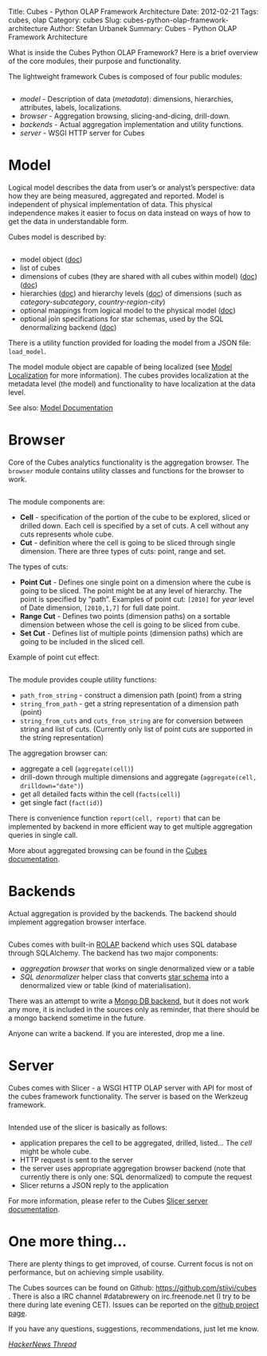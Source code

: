 Title: Cubes - Python OLAP Framework Architecture
Date: 2012-02-21
Tags: cubes, olap
Category: cubes
Slug: cubes-python-olap-framework-architecture
Author: Stefan Urbanek
Summary: Cubes - Python OLAP Framework Architecture

<p>What is inside the Cubes Python OLAP Framework? Here is a brief overview of the core modules, their purpose and functionality.</p>

<p>The lightweight framework Cubes is composed of four public modules:</p>

<p><img src="http://media.tumblr.com/tumblr_lzr33cGIx41qgmvbu.png" alt=""/></p>

<ul><li><em>model</em> - Description of data (<em>metadata</em>): dimensions, hierarchies, attributes, labels, localizations.</li>
<li><em>browser</em> - Aggregation browsing, slicing-and-dicing, drill-down.</li>
<li><em>backends</em> - Actual aggregation implementation and utility functions.</li>
<li><em>server</em> - WSGI HTTP server for Cubes</li>
</ul><h1>Model</h1>

<p>Logical model describes the data from user’s or analyst’s perspective: data how they are being measured, aggregated and reported. Model is independent of physical implementation of data. This physical independence makes it easier to focus on data instead on ways of how to get the data in understandable form.</p>

<p>Cubes model is described by:</p>

<p><img src="http://media.tumblr.com/tumblr_lzr33wXsWd1qgmvbu.png" alt=""/></p>

<ul><li>model object (<a href="http://packages.python.org/cubes/model.html#cubes.model.Model">doc</a>)</li>
<li>list of cubes</li>
<li>dimensions of cubes (they are shared with all cubes within model) (<a href="http://packages.python.org/cubes/api/cubes.html#cubes.Dimension">doc</a>) (<a href="http://packages.python.org/cubes/api/cubes.html#cubes.Dimension">doc</a>)</li>
<li>hierarchies (<a href="http://packages.python.org/cubes/api/cubes.html#cubes.Hierarchy">doc</a>) and hierarchy levels (<a href="http://packages.python.org/cubes/api/cubes.html#cubes.Level">doc</a>) of dimensions (such as <em>category-subcategory</em>, <em>country-region-city</em>)</li>
<li>optional mappings from logical model to the physical model (<a href="http://packages.python.org/cubes/model.html#attribute-mappings">doc</a>)</li>
<li>optional join specifications for star schemas, used by the SQL denormalizing backend (<a href="http://packages.python.org/cubes/model.html#joins">doc</a>)</li>
</ul><p>There is a utility function provided for loading the model from a JSON file: <code>load_model</code>.</p>

<p>The model module object are capable of being localized (see <a href="http://packages.python.org/cubes/localization.html">Model Localization</a> for more information). The cubes provides localization at the metadata level (the model) and functionality to have localization at the data level.</p>

<p>See also: <a href="http://packages.python.org/cubes/model.html">Model Documentation</a></p>

<h1>Browser</h1>

<p>Core of the Cubes analytics functionality is the aggregation browser. The <code>browser</code> module contains utility classes and functions for the browser to work.</p>

<p><img src="http://media.tumblr.com/tumblr_lzr34qlXN11qgmvbu.png" alt=""/></p>

<p>The module components are:</p>

<ul><li><strong>Cell</strong> - specification of the portion of the cube to be explored, sliced or drilled down. Each cell is specified by a set of cuts. A cell without any cuts represents whole cube.</li>
<li><strong>Cut</strong> - definition where the cell is going to be sliced through single dimension. There are three types of cuts: point, range and set.</li>
</ul><p>The types of cuts:</p>

<ul><li><strong>Point Cut</strong> - Defines one single point on a dimension where the cube is going to be sliced. The point might be at any level of hierarchy. The point is specified by &#8220;path&#8221;. Examples of point cut: <code>[2010]</code> for <em>year</em> level of Date dimension, <code>[2010,1,7]</code> for full date point.</li>
<li><strong>Range Cut</strong> - Defines two points (dimension paths) on a sortable dimension between whose the cell is going to be sliced from cube.</li>
<li><strong>Set Cut</strong> - Defines list of multiple points (dimension paths) which are going to be included in the sliced cell.</li>
</ul><p>Example of point cut effect:</p>

<p><img src="http://media.tumblr.com/tumblr_lzr35pNwxo1qgmvbu.png" alt=""/></p>

<p>The module provides couple utility functions:</p>

<ul><li><code>path_from_string</code> - construct a dimension path (point) from a string</li>
<li><code>string_from_path</code> - get a string representation of a dimension path (point)</li>
<li><code>string_from_cuts</code> and <code>cuts_from_string</code> are for conversion between string and list of cuts. (Currently only list of point cuts are supported in the string representation)</li>
</ul><p>The aggregation browser can:</p>

<ul><li>aggregate a cell (<code>aggregate(cell)</code>)</li>
<li>drill-down through multiple dimensions and aggregate (<code>aggregate(cell, drilldown="date")</code>)</li>
<li>get all detailed facts within the cell (<code>facts(cell)</code>)</li>
<li>get single fact (<code>fact(id)</code>)</li>
</ul><p>There is convenience function <code>report(cell, report)</code> that can be implemented by backend in more efficient way to get multiple aggregation queries in single call.</p>

<p>More about aggregated browsing can be found in the <a href="http://packages.python.org/cubes/api/cubes.html#aggregate-browsing">Cubes documentation</a>.</p>

<h1>Backends</h1>

<p>Actual aggregation is provided by the backends. The backend should implement aggregation browser interface.</p>

<p><img src="http://media.tumblr.com/tumblr_lzr37ayQWJ1qgmvbu.png" alt=""/></p>

<p>Cubes comes with built-in <a href="http://en.wikipedia.org/wiki/ROLAP">ROLAP</a> backend which uses SQL database through SQLAlchemy. The backend has two major components:</p>

<ul><li><em>aggregation browser</em> that works on single denormalized view or a table</li>
<li><em>SQL denormalizer</em> helper class that converts <a href="http://en.wikipedia.org/wiki/Star_schema">star schema</a> into a denormalized view or table (kind of materialisation).</li>
</ul><p>There was an attempt to write a <a href="https://github.com/Stiivi/cubes/tree/master/cubes/backends/mongo">Mongo DB backend</a>, but it does not work any more, it is included in the sources only as reminder, that there should be a mongo backend sometime in the future.</p>

<p>Anyone can write a backend. If you are interested, drop me a line.</p>

<h1>Server</h1>

<p>Cubes comes with Slicer - a WSGI HTTP OLAP server with API for most of the cubes framework functionality. The server is based on the Werkzeug framework.</p>

<p><img src="http://media.tumblr.com/tumblr_lzr37v5B6G1qgmvbu.png" alt=""/></p>

<p>Intended use of the slicer is basically as follows:</p>

<ul><li>application prepares the cell to be aggregated, drilled, listed&#8230; The <em>cell</em> might be whole cube.</li>
<li>HTTP request is sent to the server</li>
<li>the server uses appropriate aggregation browser backend (note that currently there is only one: SQL denormalized) to compute the request</li>
<li>Slicer returns a JSON reply to the application</li>
</ul><p>For more information, please refer to the Cubes <a href="http://packages.python.org/cubes/server.html">Slicer server documentation</a>.</p>

<h1>One more thing&#8230;</h1>

<p>There are plenty things to get improved, of course. Current focus is not on performance, but on achieving simple usability.</p>

<p>The Cubes sources can be found on Github: <a href="https://github.com/stiivi/cubes">https://github.com/stiivi/cubes</a> . There is also a IRC channel #databrewery on irc.freenode.net (I try to be there during late evening CET). Issues can be reported on the <a href="https://github.com/stiivi/cubes/issues?sort=created&amp;direction=desc&amp;state=open">github project page</a>.</p>

<p>If you have any questions, suggestions, recommendations, just let me know.</p>

<p><a href="http://news.ycombinator.com/item?id=3617672"><em>HackerNews Thread</em></a></p>